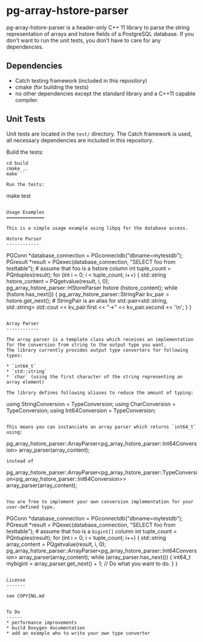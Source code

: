 pg-array-hstore-parser
======================

pg-array-hstore-parser is a header-only C++ 11 library to parse the string representation of arrays and hstore
fields of a PostgreSQL database. If you don't want to run the unit tests, you don't have to care for any dependencies.

Dependencies
------------

* Catch testing framework (included in this repository)
* cmake (for building the tests)
* no other dependencies  except the standard library and a C++11 capable compiler.


Unit Tests
----------

Unit tests are located in the `test/` directory. The Catch framework is used, all
necessary dependencies are included in this repository.

Build the tests:
```mkdir build
cd build
cmake ..
make```

Run the tests:
```
make test
```

Usage Examples
==============

This is a simple usage example using libpq for the database access.

Hstore Parser
------------

```
PGConn *database_connection = PGconnectdb("dbname=mytestdb");
PGresult *result = PQexec(database_connection, "SELECT foo from testtable"); # assume that foo is a hstore column
int tuple_count = PQntuples(result);
for (int i = 0; i < tuple_count; i++) {
    std::string hstore_content = PQgetvalue(result, i, 0);
    pg_array_hstore_parser::HStoreParser hstore (hstore_content);
    while (hstore.has_next()) {
        pg_array_hstore_parser::StringPair kv_pair = hstore.get_next(); # StringPair is an alias for std::pair<std::string, std::string>
        std::cout << kv_pair.first << "->" << kv_pair.second << '\n';
    }
}
```

Array Parser
------------

The array parser is a template class which receives an implementation for the conversion from string to the output type you want.
The library currently provides output type converters for following types:

* `int64_t`
* `std::string`
* `char` (using the first character of the string representing an array element)

The library defines following aliases to reduce the amount of typing:
```
using StringConversion = TypeConversion<StringConversionImpl>;
using CharConversion = TypeConversion<CharConversionImpl>;
using Int64Conversion = TypeConversion<Int64ConversionImpl>;
```

This means you can instanciate an array parser which returns `int64_t` using:
```
pg_array_hstore_parser::ArrayParser<pg_array_hstore_parser::Int64Conversion> array_parser(array_content);
```
instead of
```
pg_array_hstore_parser::ArrayParser<pg_array_hstore_parser::TypeConversion<pg_array_hstore_parser::Int64Conversion>> array_parser(array_content);
```

You are free to implement your own conversion implementation for your user-defined type.

```
PGConn *database_connection = PGconnectdb("dbname=mytestdb");
PGresult *result = PQexec(database_connection, "SELECT foo from testtable"); # assume that foo is a `bigint[]` column
int tuple_count = PQntuples(result);
for (int i = 0; i < tuple_count; i++) {
    std::string array_content = PQgetvalue(result, i, 0);
    pg_array_hstore_parser::ArrayParser<pg_array_hstore_parser::Int64Conversion> array_parser(array_content);
    while (array_parser.has_next()) {
        int64_t mybigint = array_parser.get_next() + 1;
        // Do what you want to do.
    }
}
```

License
-------

see COPYING.md


To Do
------
* performance improvements
* build Doxygen documentation
* add an example who to write your own type converter

